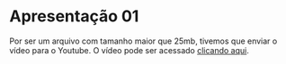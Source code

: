 
# Apresentação 01

Por ser um arquivo com tamanho maior que 25mb, tivemos que enviar o vídeo para o Youtube. O vídeo pode ser acessado [clicando aqui](https://youtu.be/ZePYTJ_BMfU).
